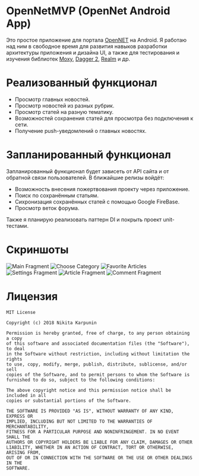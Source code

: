 # OpenNetMVP (OpenNet Android App)
Это простое приложение для портала [OpenNET](https://opennet.ru) на Android. Я работаю над ним в свободное время для развития навыков разработки архитектуры приложения и дизайна UI, а также для тестирования и изучения библиотек [Moxy](https://github.com/Arello-Mobile/Moxy), [Dagger 2](https://github.com/square/dagger), [Realm](https://github.com/realm/realm-java) и др.

# Реализованный функционал
* Просмотр главных новостей.
* Просмотр новостей из разных рубрик.
* Просмотр статей на разную тематику.
* Возможностей сохранения статей для просмотра без подключения к сети.
* Получение push-уведомлений о главных новостях.

# Запланированный функционал
Запланированный функционал будет зависеть от API сайта и от обратной связи пользователей. В ближайшие релизы войдёт:
* Возможность внесения пожертвования проекту через приложение.
* Поиск по сохранённым статьям.
* Сихронизация сохранённых статей с помощью Google FireBase.
* Просмотр веток форума.

Также я планирую реализовать паттерн DI и покрыть проект unit-тестами.

# Скриншоты
![Main Fragment](https://cdn1.savepice.ru/uploads/2018/9/1/9d1168f5bc87c24cedeb59081ea43f81-full.png)
![Choose Category](https://cdn1.savepice.ru/uploads/2018/9/1/64528e76df155c7604e689c49b2717e2-full.png)
![Favorite Articles](https://cdn1.savepice.ru/uploads/2018/9/1/cb39c38e76c9d81c244ede8d2c74e8f5-full.png)
![Settings Fragment](https://cdn1.savepice.ru/uploads/2018/9/1/1ef9c34c46eb781d082ad5d49ccc8a32-full.png)
![Article Fragment](https://cdn1.savepice.ru/uploads/2018/9/1/b5bf6397f9c09b2db235d9eee184d7f0-full.png)
![Comment Fragment](https://cdn1.savepice.ru/uploads/2018/9/1/8f555273633f97f4d3b7ed6671a0b8a0-full.png)

# Лицензия
    MIT License

    Copyright (c) 2018 Nikita Karpunin

    Permission is hereby granted, free of charge, to any person obtaining a copy
    of this software and associated documentation files (the "Software"), to deal
    in the Software without restriction, including without limitation the rights
    to use, copy, modify, merge, publish, distribute, sublicense, and/or sell
    copies of the Software, and to permit persons to whom the Software is
    furnished to do so, subject to the following conditions:

    The above copyright notice and this permission notice shall be included in all
    copies or substantial portions of the Software.

    THE SOFTWARE IS PROVIDED "AS IS", WITHOUT WARRANTY OF ANY KIND, EXPRESS OR
    IMPLIED, INCLUDING BUT NOT LIMITED TO THE WARRANTIES OF MERCHANTABILITY,
    FITNESS FOR A PARTICULAR PURPOSE AND NONINFRINGEMENT. IN NO EVENT SHALL THE
    AUTHORS OR COPYRIGHT HOLDERS BE LIABLE FOR ANY CLAIM, DAMAGES OR OTHER
    LIABILITY, WHETHER IN AN ACTION OF CONTRACT, TORT OR OTHERWISE, ARISING FROM,
    OUT OF OR IN CONNECTION WITH THE SOFTWARE OR THE USE OR OTHER DEALINGS IN THE
    SOFTWARE.
